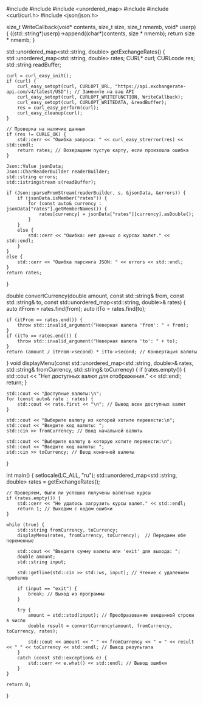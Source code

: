#include <iostream>
#include <string>
#include <unordered_map>
#include <sstream>
#include <curl/curl.h>
#include <json/json.h>

size_t WriteCallback(void* contents, size_t size, size_t nmemb, void* userp) {
    ((std::string*)userp)->append((char*)contents, size * nmemb);
    return size * nmemb;
}

std::unordered_map<std::string, double> getExchangeRates() {
    std::unordered_map<std::string, double> rates;
    CURL* curl;
    CURLcode res;
    std::string readBuffer;

    curl = curl_easy_init();
    if (curl) {
        curl_easy_setopt(curl, CURLOPT_URL, "https://api.exchangerate-api.com/v4/latest/USD"); // Замените на ваш API
        curl_easy_setopt(curl, CURLOPT_WRITEFUNCTION, WriteCallback);
        curl_easy_setopt(curl, CURLOPT_WRITEDATA, &readBuffer);
        res = curl_easy_perform(curl);
        curl_easy_cleanup(curl);
    }

    // Проверка на наличие данных
    if (res != CURLE_OK) {
        std::cerr << "Ошибка запроса: " << curl_easy_strerror(res) << std::endl;
        return rates; // Возвращаем пустую карту, если произошла ошибка
    }

    Json::Value jsonData;
    Json::CharReaderBuilder readerBuilder;
    std::string errors;
    std::istringstream s(readBuffer);

    if (Json::parseFromStream(readerBuilder, s, &jsonData, &errors)) {
        if (jsonData.isMember("rates")) {
            for (const auto& currency : jsonData["rates"].getMemberNames()) {
                rates[currency] = jsonData["rates"][currency].asDouble();
            }
        }
        else {
            std::cerr << "Ошибка: нет данных о курсах валют." << std::endl;
        }
    }
    else {
        std::cerr << "Ошибка парсинга JSON: " << errors << std::endl;
    }
    return rates;
}

double convertCurrency(double amount, const std::string& from, const std::string& to, const std::unordered_map<std::string, double>& rates) {
    auto itFrom = rates.find(from);
    auto itTo = rates.find(to);

    if (itFrom == rates.end()) {
        throw std::invalid_argument("Неверная валюта 'from': " + from);
    }
    if (itTo == rates.end()) {
        throw std::invalid_argument("Неверная валюта 'to': " + to);
    }
    return (amount / itFrom->second) * itTo->second; // Конвертация валюты
}
void displayMenu(const std::unordered_map<std::string, double>& rates, std::string& fromCurrency, std::string& toCurrency) {
    if (rates.empty()) {
        std::cout << "Нет доступных валют для отображения." << std::endl;
        return;
    }

    std::cout << "Доступные валюты:\n";
    for (const auto& rate : rates) {
        std::cout << rate.first << "\n"; // Вывод всех доступных валют
    }

    std::cout << "Выберите валюту из которой хотите перевести:\n";
    std::cout << "Введите код валюты: ";
    std::cin >> fromCurrency; // Ввод начальной валюты

    std::cout << "Выберите валюту в которую хотите перевести:\n";
    std::cout << "Введите код валюты: ";
    std::cin >> toCurrency; // Ввод конечной валюты
}

int main() {
setlocale(LC_ALL, "ru");
    std::unordered_map<std::string, double> rates = getExchangeRates();

    // Проверяем, были ли успешно получены валютные курсы
    if (rates.empty()) {
        std::cerr << "Не удалось загрузить курсы валют." << std::endl;
        return 1; // Выходим с кодом ошибки
    }

    while (true) {
        std::string fromCurrency, toCurrency;
        displayMenu(rates, fromCurrency, toCurrency);  // Передаем обе переменные

        std::cout << "Введите сумму валюты или 'exit' для выхода: ";
        double amount;
        std::string input;

        std::getline(std::cin >> std::ws, input); // Чтение с удалением пробелов

        if (input == "exit") {
            break; // Выход из программы
        }

        try {
            amount = std::stod(input); // Преобразование введенной строки в число
            double result = convertCurrency(amount, fromCurrency, toCurrency, rates);

            std::cout << amount << " " << fromCurrency << " = " << result << " " << toCurrency << std::endl; // Вывод результата
        }
        catch (const std::exception& e) {
            std::cerr << e.what() << std::endl; // Вывод ошибки
        }
    }

    return 0;
}
